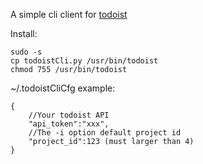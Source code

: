 A simple cli client for [todoist](http://todoist.com/)

Install:

    sudo -s
    cp todoistCli.py /usr/bin/todoist
    chmod 755 /usr/bin/todoist


~/.todoistCliCfg example:

    {
        //Your todoist API
        "api_token":"xxx",
        //The -i option default project id
        "project_id":123 (must larger than 4)
    }
